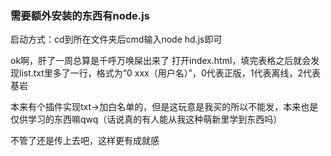 ### 需要额外安装的东西有node.js
启动方式：cd到所在文件夹后cmd输入node hd.js即可

ok啊，肝了一周总算是千呼万唤屎出来了
打开index.html，填完表格之后就会发现list.txt里多了一行，格式为“0 xxx（用户名）”，0代表正版，1代表离线，2代表基岩

本来有个插件实现txt->加白名单的，但是这玩意是我买的所以不能发，本来也是仅供学习的东西嘛qwq（话说真的有人能从我这种萌新里学到东西吗）

不管了还是传上去吧，这样更有成就感
